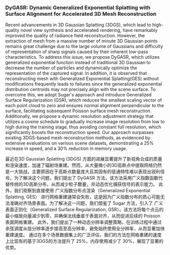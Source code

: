 ### DyGASR: Dynamic Generalized Exponential Splatting with Surface Alignment for Accelerated 3D Mesh Reconstruction

Recent advancements in 3D Gaussian Splatting (3DGS), which lead to high-quality novel view synthesis and accelerated rendering, have remarkably improved the quality of radiance field reconstruction. However, the extraction of mesh from a massive number of minute 3D Gaussian points remains great challenge due to the large volume of Gaussians and difficulty of representation of sharp signals caused by their inherent low-pass characteristics. To address this issue, we propose DyGASR, which utilizes generalized exponential function instead of traditional 3D Gaussian to decrease the number of particles and dynamically optimize the representation of the captured signal. In addition, it is observed that reconstructing mesh with Generalized Exponential Splatting(GES) without modifications frequently leads to failures since the generalized exponential distribution centroids may not precisely align with the scene surface. To overcome this, we adopt Sugar's approach and introduce Generalized Surface Regularization (GSR), which reduces the smallest scaling vector of each point cloud to zero and ensures normal alignment perpendicular to the surface, facilitating subsequent Poisson surface mesh reconstruction. Additionally, we propose a dynamic resolution adjustment strategy that utilizes a cosine schedule to gradually increase image resolution from low to high during the training stage, thus avoiding constant full resolution, which significantly boosts the reconstruction speed. Our approach surpasses existing 3DGS-based mesh reconstruction methods, as evidenced by extensive evaluations on various scene datasets, demonstrating a 25% increase in speed, and a 30% reduction in memory usage.

最近在3D Gaussian Splatting (3DGS) 方面的进展显著提升了新视角合成的质量和渲染速度，加速了辐射场重建。然而，从大量微小的3D高斯点中提取网格仍然是一大挑战，主要原因在于高斯点数量庞大且其固有的低通特性难以表现出锐利信号。为了解决这个问题，我们提出了 DyGASR 方法，该方法采用广义指数函数代替传统的3D高斯分布，从而减少粒子数量，并动态优化捕获信号的表示能力。
此外，我们观察到直接使用 广义指数分布点渲染（Generalized Exponential Splatting, GES） 进行网格重建通常会失败，这是因为广义指数分布的质心可能无法准确对齐场景表面。为了解决这一问题，我们借鉴了 Sugar 方法，引入了 广义表面正则化（Generalized Surface Regularization, GSR）。该方法将每个点云的最小缩放向量减少到零，并确保法线垂直于表面对齐，从而促进后续的 Poisson 表面网格重建。
此外，我们提出了一种动态分辨率调整策略，在训练过程中通过余弦调度从低分辨率逐步提高至高分辨率，避免始终使用全分辨率，从而显著加快重建速度。
通过在多个场景数据集上的广泛评估，我们的方法在网格重建的速度上比现有的基于3DGS的方法提升了 25%，内存使用减少了 30%，展现了显著的优势。
